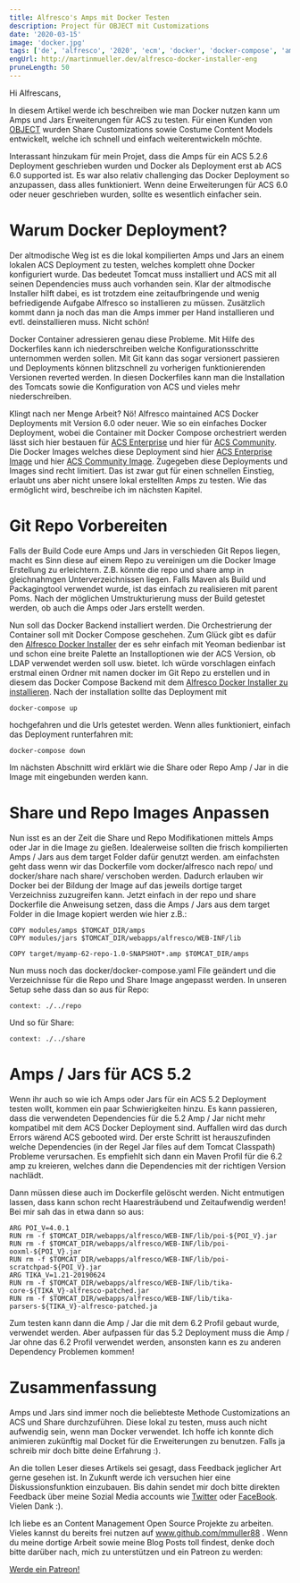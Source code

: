 ```yaml
---
title: Alfresco's Amps mit Docker Testen
description: Project für OBJECT mit Customizations
date: '2020-03-15'
image: 'docker.jpg'
tags: ['de', 'alfresco', '2020', 'ecm', 'docker', 'docker-compose', 'amp', 'jar']
engUrl: http://martinmueller.dev/alfresco-docker-installer-eng
pruneLength: 50
---
```


Hi Alfrescans,

In diesem Artikel werde ich beschreiben wie man Docker nutzen kann um Amps und Jars Erweiterungen für ACS zu testen. Für einen Kunden von [OBJECT](https://www.object.ch) wurden Share Customizations sowie Costume Content Models entwickelt, welche ich schnell und einfach weiterentwickeln möchte.

Interassant hinzukam für mein Projet, dass die Amps für ein ACS 5.2.6 Deployment geschrieben wurden und Docker als Deployment erst ab ACS 6.0 supported ist. Es war also relativ challenging das Docker Deployment so anzupassen, dass alles funktioniert. Wenn deine Erweiterungen für ACS 6.0 oder neuer geschrieben wurden, sollte es wesentlich einfacher sein.

# Warum Docker Deployment?
Der altmodische Weg ist es die lokal kompilierten Amps und Jars an einem lokalen ACS Deployment zu testen, welches komplett ohne Docker konfiguriert wurde. Das bedeutet Tomcat muss installiert und ACS mit all seinen Dependencies muss auch vorhanden sein. Klar der altmodische Installer hilft dabei, es ist trotzdem eine zeitaufbringende und wenig befriedigende Aufgabe Alfresco so installieren zu müssen. Zusätzlich kommt dann ja noch das man die Amps immer per Hand installieren und evtl. deinstallieren muss. Nicht schön!

Docker Container adressieren genau diese Probleme. Mit Hilfe des Dockerfiles kann ich niederschreiben welche Konfigurationsschritte unternommen werden sollen. Mit Git kann das sogar versionert passieren und Deployments können blitzschnell zu vorherigen funktionierenden Versionen reverted werden. In diesen Dockerfiles kann man die Installation des Tomcats sowie die Konfiguration von ACS und vieles mehr niederschreiben. 

Klingt nach ner Menge Arbeit? Nö! Alfresco maintained ACS Docker Deployments mit Version 6.0 oder neuer. Wie so ein einfaches Docker Deployment, wobei die Container mit Docker Compose orchestriert werden lässt sich hier bestauen für [ACS Enterprise](https://github.com/Alfresco/acs-deployment/tree/master/docker-compose) und hier für [ACS Community](https://github.com/Alfresco/acs-community-deployment/tree/master/docker-compose). Die Docker Images welches diese Deployment sind hier [ACS Enterprise Image](https://github.com/Alfresco/acs-packaging/tree/master/docker-alfresco) und hier [ACS Community Image](https://github.com/Alfresco/acs-community-packaging/tree/master/docker-alfresco). Zugegeben diese Deployments und Images sind recht limitiert. Das ist zwar gut für einen schnellen Einstieg, erlaubt uns aber nicht unsere lokal erstellten Amps zu testen. Wie das ermöglicht wird, beschreibe ich im nächsten Kapitel.

# Git Repo Vorbereiten
Falls der Build Code eure Amps und Jars in verschieden Git Repos liegen, macht es Sinn diese auf einem Repo zu vereinigen um die Docker Image Erstellung zu erleichtern. Z.B. könnte die repo und share amp in gleichnahmgen Unterverzeichnissen liegen. Falls Maven als Build und Packagingtool verwendet wurde, ist das einfach zu realisieren mit parent Poms. Nach der möglichen Umstrukturierung muss der Build getestet werden, ob auch die Amps oder Jars erstellt werden. 

Nun soll das Docker Backend installiert werden. Die Orchestrierung der Container soll mit Docker Compose geschehen. Zum Glück gibt es dafür den [Alfresco Docker Installer](https://github.com/Alfresco/alfresco-docker-installer) der es sehr einfach mit Yeoman bedienbar ist und schon eine breite Palette an Installoptionen wie der ACS Version, ob LDAP verwendet werden soll usw. bietet. Ich würde vorschlagen einfach erstmal einen Ordner mit namen docker im Git Repo zu erstellen und in diesem das Docker Compose Backend mit dem [Alfresco Docker Installer zu installieren](https://github.com/Alfresco/alfresco-docker-installer#installation). Nach der installation sollte das Deployment mit
```
docker-compose up
```
hochgefahren und die Urls getestet werden. Wenn alles funktioniert, einfach das Deployment runterfahren mit:
```
docker-compose down
```
Im nächsten Abschnitt wird erklärt wie die Share oder Repo Amp / Jar in die Image mit eingebunden werden kann.

# Share und Repo Images Anpassen
Nun isst es an der Zeit die Share und Repo Modifikationen mittels Amps oder Jar in die Image zu gießen. Idealerweise sollten die frisch kompilierten Amps / Jars aus dem target Folder dafür genutzt werden. am einfachsten geht dass wenn wir das Dockerfile vom docker/alfresco nach repo/ und docker/share nach share/ verschoben werden. Dadurch erlauben wir Docker bei der Bildung der Image auf das jeweils dortige target Verzeichniss zuzugreifen kann. Jetzt einfach in der repo und share Dockerfile die Anweisung setzen, dass die Amps / Jars aus dem target Folder in die Image kopiert werden wie hier z.B.:

```
COPY modules/amps $TOMCAT_DIR/amps
COPY modules/jars $TOMCAT_DIR/webapps/alfresco/WEB-INF/lib

COPY target/myamp-62-repo-1.0-SNAPSHOT*.amp $TOMCAT_DIR/amps
```

Nun muss noch das docker/docker-compose.yaml File geändert und die Verzeichnisse für die Repo und Share Image angepasst werden. In unseren Setup sehe dass dan so aus für Repo:

```
context: ./../repo
```

Und so für Share:

```
context: ./../share
```

# Amps / Jars für ACS 5.2
Wenn ihr auch so wie ich Amps oder Jars für ein ACS 5.2 Deployment testen wollt, kommen ein paar Schwierigkeiten hinzu. Es kann passieren, dass die verwendeten Dependencies für die 5.2 Amp / Jar nicht mehr kompatibel mit dem ACS Docker Deployment sind. Auffallen wird das durch Errors wärend ACS gebooted wird. Der erste Schritt ist herauszufinden welche Dependencies (in der Regel Jar files auf dem Tomcat Classpath) Probleme verursachen. Es empfiehlt sich dann ein Maven Profil für die 6.2 amp zu kreieren, welches dann die Dependencies mit der richtigen Version nachlädt. 

Dann müssen diese auch im Dockerfile gelöscht werden. Nicht entmutigen lassen, dass kann schon recht Haaresträubend und Zeitaufwendig werden! Bei mir sah das in etwa dann so aus:
```
ARG POI_V=4.0.1
RUN rm -f $TOMCAT_DIR/webapps/alfresco/WEB-INF/lib/poi-${POI_V}.jar 
RUN rm -f $TOMCAT_DIR/webapps/alfresco/WEB-INF/lib/poi-ooxml-${POI_V}.jar
RUN rm -f $TOMCAT_DIR/webapps/alfresco/WEB-INF/lib/poi-scratchpad-${POI_V}.jar
ARG TIKA_V=1.21-20190624
RUN rm -f $TOMCAT_DIR/webapps/alfresco/WEB-INF/lib/tika-core-${TIKA_V}-alfresco-patched.jar
RUN rm -f $TOMCAT_DIR/webapps/alfresco/WEB-INF/lib/tika-parsers-${TIKA_V}-alfresco-patched.ja
```

Zum testen kann dann die Amp / Jar die mit dem 6.2 Profil gebaut wurde, verwendet werden. Aber aufpassen für das 5.2 Deployment muss die Amp / Jar ohne das 6.2 Profil verwendet werden, ansonsten kann es zu anderen Dependency Problemen kommen!

# Zusammenfassung

Amps und Jars sind immer noch die beliebteste Methode Customizations an ACS und Share durchzuführen. Diese lokal zu testen, muss auch nicht aufwendig sein, wenn man Docker verwendet. Ich hoffe ich konnte dich animieren zukünftig mal Docket für die Erweiterungen zu benutzen. Falls ja schreib mir doch bitte deine Erfahrung :). 

An die tollen Leser dieses Artikels sei gesagt, dass Feedback jeglicher Art gerne gesehen ist. In Zukunft werde ich versuchen hier eine Diskussionsfunktion einzubauen. Bis dahin sendet mir doch bitte direkten Feedback über meine Sozial Media accounts wie [Twitter](https://twitter.com/MartinMueller_) oder [FaceBook](https://www.facebook.com/martin.muller.10485). Vielen Dank :).

Ich liebe es an Content Management Open Source Projekte zu arbeiten. Vieles kannst du bereits frei nutzen auf www.github.com/mmuller88 . Wenn du meine dortige Arbeit sowie meine Blog Posts toll findest, denke doch bitte darüber nach, mich zu unterstützen und ein Patreon zu werden:

<a href="https://www.patreon.com/bePatron?u=29010217" data-patreon-widget-type="become-patron-button">Werde ein Patreon!</a><script async src="https://c6.patreon.com/becomePatronButton.bundle.js"></script>